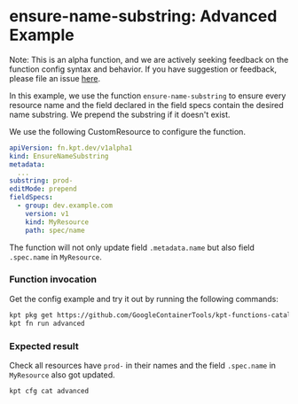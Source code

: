 # ensure-name-substring: Advanced Example

Note: This is an alpha function, and we are actively seeking feedback on the
function config syntax and behavior. If you have suggestion or feedback, please
file an issue [here](https://github.com/GoogleContainerTools/kpt/issues/new/choose).

In this example, we use the function `ensure-name-substring` to ensure every
resource name and the field declared in the field specs contain the desired name
substring. We prepend the substring if it doesn't exist.

We use the following CustomResource to configure the function.

```yaml
apiVersion: fn.kpt.dev/v1alpha1
kind: EnsureNameSubstring
metadata:
  ...
substring: prod-
editMode: prepend
fieldSpecs:
  - group: dev.example.com
    version: v1
    kind: MyResource
    path: spec/name
```

The function will not only update field `.metadata.name` but also field
`.spec.name` in `MyResource`.

### Function invocation

Get the config example and try it out by running the following commands:

<!-- @getAndRunPkg @test -->
```sh
kpt pkg get https://github.com/GoogleContainerTools/kpt-functions-catalog.git/examples/ensure-name-substring/advanced .
kpt fn run advanced
```

### Expected result

Check all resources have `prod-` in their names and the field `.spec.name` in
`MyResource` also got updated.

```sh
kpt cfg cat advanced
```
